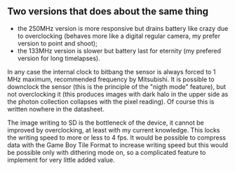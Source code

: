 ## Two versions that does about the same thing

- the 250MHz version is more responsive but drains battery like crazy due to overclocking (behaves more like a digital regular camera, my prefer version to point and shoot);
- the 133MHz version is slower but battery last for eternity (my prefered version for long timelapses).

In any case the internal clock to bitbang the sensor is always forced to 1 MHz maximum, recommended frequency by Mitsubishi. It is possible to downclock the sensor (this is the principle of the "nigth mode" feature), but not overclocking it (this produces images with dark halo in the upper side as the photon collection collapses with the pixel reading). Of course this is written nowhere in the datasheet.

The image writing to SD is the bottleneck of the device, it cannot be improved by overclocking, at least with my current knowledge. This locks the writing speed to more or less to 4 fps. It would be possible to compress data with the Game Boy Tile Format to increase writing speed but this would be possible only with dithering mode on, so a complicated feature to implement for very little added value.
